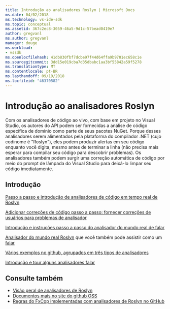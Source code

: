 ```yaml
---
title: Introdução ao analisadores Roslyn | Microsoft Docs
ms.date: 04/02/2018
ms.technology: vs-ide-sdk
ms.topic: conceptual
ms.assetid: 367c2ec8-3059-46a5-9d1c-57bead0419e7
author: gregvanl
ms.author: gregvanl
manager: douge
ms.workload:
- vssdk
ms.openlocfilehash: 41db830fbf7dcbe97f44d64ffa9b9701ec658c1e
ms.sourcegitcommit: 3dd15e019cba7d35dbabc1aa3bf55842a59f5278
ms.translationtype: MT
ms.contentlocale: pt-BR
ms.lasthandoff: 09/19/2018
ms.locfileid: "46370582"
---
```

# <a name="get-started-with-roslyn-analyzers"></a>Introdução ao analisadores Roslyn

Com os analisadores de código ao vivo, com base em projeto no Visual Studio, os autores do API podem ser fornecidas a análise de código específica de domínio como parte de seus pacotes NuGet. Porque desses analisadores serem alimentados pela plataforma do compilador .NET (cujo codinome é "Roslyn"), eles podem produzir alertas em seu código enquanto você digita, mesmo antes de terminar a linha (não precisa mais esperar para compilar seu código para descobrir problemas). Os analisadores também podem surgir uma correção automática de código por meio do prompt de lâmpada do Visual Studio para deixá-lo limpar seu código imediatamente.

## <a name="get-started"></a>Introdução

[Passo a passo e introdução de analisadores de código em tempo real de Roslyn](https://msdn.microsoft.com/magazine/dn879356.aspx)

[Adicionar correções de código passo a passo: fornecer correções de usuários para problemas de analisador](https://msdn.microsoft.com/magazine/dn904670.aspx)

[Introdução e instruções passo a passo do analisador do mundo real de falar](https://channel9.msdn.com/events/Build/2015/3-725)

[Analisador do mundo real Roslyn](../extensibility/roslyn-analyzers-and-code-aware-library-for-immutablearrays.md) que você também pode assistir como um [falar](https://channel9.msdn.com/events/Build/2015/3-725)

[Vários exemplos no github, agrupados em três tipos de analisadores](https://github.com/dotnet/roslyn/blob/master/docs/analyzers/Analyzer%20Samples.md)

[Introdução e tour alguns analisadores falar](https://channel9.msdn.com/Events/dotnetConf/2015/NET-Compiler-Platform-Roslyn-Analyzers-and-the-Rise-of-Code-Aware-Libraries)

## <a name="see-also"></a>Consulte também

- [Visão geral de analisadores de Roslyn](../code-quality/roslyn-analyzers-overview.md)
- [Documentos mais no site do github OSS](https://github.com/dotnet/roslyn/tree/master/docs/analyzers)
- [Regras do FxCop implementadas com analisadores de Roslyn no GitHub](https://github.com/dotnet/roslyn/tree/master/src/Diagnostics/FxCop)